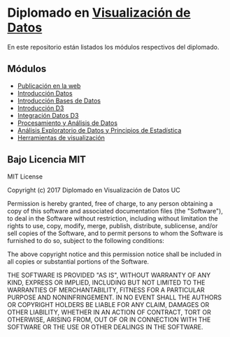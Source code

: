 # Diplomado en [Visualización de Datos](http://diseno.uc.cl/curso/diplomado-en-visualizacion-de-datos/)

En este repositorio están listados los módulos respectivos del diplomado.

## Módulos

* [Publicación en la web](http://visualizacionuc.github.io/publicacion-en-la-web)
* [Introducción Datos](http://visualizacionuc.github.io/introduccion-datos)
* [Introducción Bases de Datos](http://visualizacionuc.github.io/introduccion-base-de-datos)
* [Introducción D3](http://visualizacionuc.github.io/introduccion-js-d3)
* [Integración Datos D3](http://visualizacionuc.github.io/integracion-datos-d3)
* [Procesamiento y Análisis de Datos](http://visualizacionuc.github.io/procesamiento-y-analisis-de-datos)
* [Análisis Exploratorio de Datos y Principios de Estadística](http://visualizacionuc.github.io/analisis-exploratorio-de-datos-y-principios-de-estadistica)
* [Herramientas de visualización](http://visualizacionuc.github.io/herramientas-visualizacion)

## Bajo Licencia MIT

MIT License

Copyright (c) 2017 Diplomado en Visualización de Datos UC

Permission is hereby granted, free of charge, to any person obtaining a copy
of this software and associated documentation files (the "Software"), to deal
in the Software without restriction, including without limitation the rights
to use, copy, modify, merge, publish, distribute, sublicense, and/or sell
copies of the Software, and to permit persons to whom the Software is
furnished to do so, subject to the following conditions:

The above copyright notice and this permission notice shall be included in all
copies or substantial portions of the Software.

THE SOFTWARE IS PROVIDED "AS IS", WITHOUT WARRANTY OF ANY KIND, EXPRESS OR
IMPLIED, INCLUDING BUT NOT LIMITED TO THE WARRANTIES OF MERCHANTABILITY,
FITNESS FOR A PARTICULAR PURPOSE AND NONINFRINGEMENT. IN NO EVENT SHALL THE
AUTHORS OR COPYRIGHT HOLDERS BE LIABLE FOR ANY CLAIM, DAMAGES OR OTHER
LIABILITY, WHETHER IN AN ACTION OF CONTRACT, TORT OR OTHERWISE, ARISING FROM,
OUT OF OR IN CONNECTION WITH THE SOFTWARE OR THE USE OR OTHER DEALINGS IN THE
SOFTWARE.
